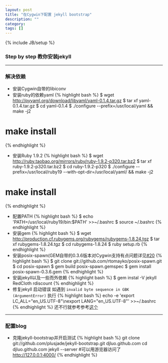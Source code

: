 ```yaml
---
layout: post
title: "在Cygwin下配置 jekyll bootstrap"
description: ""
category: 
tags: []
---
```

{% include JB/setup %}

### Step by step 教你安装jekyll
---
### 解决依赖 
* 安装Cygwin自带的libiconv
* 安装ruby的依赖yaml
{% highlight bash %}
$ wget http://pyyaml.org/download/libyaml/yaml-0.1.4.tar.gz
$ tar xf yaml-0.1.4.tar.gz
$ cd yaml-0.1.4
$ ./configure --prefix=/usr/local/yaml && make -j2 
# make install
{% endhighlight %}
* 安装Ruby 1.9.2
{% highlight bash %}
$ wget http://ruby.taobao.org/mirrors/ruby/ruby-1.9.2-p320.tar.bz2
$ tar xf ruby-1.9.2-p320.tar.bz2
$ cd ruby-1.9.2-p320
$ ./configure --prefix=/usr/local/ruby19 --with-opt-dir=/usr/local/yaml/ && make -j2 
# make install
{% endhighlight %}
* 配置PATH
{% highlight bash %}
$ echo 'PATH=/usr/local/ruby19/bin:$PATH' >>~/.bashrc
$ source ~/.bashrc
{% endhighlight %}
* 安装gem
{% highlight bash %}
$ wget http://production.cf.rubygems.org/rubygems/rubygems-1.8.24.tgz
$ tar xf rubygems-1.8.24.tgz
$ cd rubygems-1.8.24
$ ruby setup.rb
{% endhighlight %}
* 安装posix-spawn(GEM自带的0.3.6版本对Cygwin支持有点问题详见[#20](http://github.com/rtomayko/posix-spawn/pull/20)
{% highlight bash %}
$ git clone git://github.com/rtomayko/posix-spawn.git
$ cd posix-spawn
$ gem build posix-spawn.gemspec
$ gem install posix-spawn-0.3.6.gem
{% endhighlight %}
* 安装jekyll以及一些而外依赖
{% highlight bash %}
$ gem instal -V jekyll RedCloth rdiscount
{% endhighlight %}
* 修复jekyll 启动错误
如遇到 ``invalid byte sequence in GBK (ArgumentError)`` 执行 
{% highlight bash %}
echo -e 'export LC_ALL="en_US.UTF-8"\nexport LANG="en_US.UTF-8"' >>~/.bashrc
{% endhighlight %}
还不行就参考参考[这个](http://www.oschina.net/question/129471_37163)

---
### 配置blog

* 克隆jekyll-bootstrap并开启测试
{% highlight bash %}
git clone git://github.com/plusjade/jekyll-bootstrap.git djluo.github.com
cd djluo.github.com
jekyll --server
#可以用游览器访问了 http://127.0.0.1:4000/
{% endhighlight %}
<!--
 vim: expandtab tabstop=4 shiftwidth=4 softtabstop=4
-->
